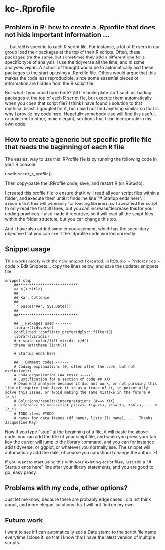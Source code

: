 # kc-.Rprofile

## Problem in R: how to create a .Rprofile that does not hide important information ...

... but still is specific to each R script file. For instance, a lot of R users in our group load their packages at the top of their R scripts. Often, these packages are the same, but sometimes they add a different one for a specific type of analysis. I use the tidyverse all the time, and in some analyses vegan. A school of thought would be to automatically add these packages to the start up using a .Rprofile file. Others would argue that this makes the code less reproducible, since some essential pieces of information are hidden from the R script file.

But what if you could have both? All the boilerplate stuff such as loading packages at the top of each R script file, but execute them automatically when you open that script file? I think I have found a solution to that mythical beast. I googled for it, but could not find anything similar, so that is why I provide my code here. Hopefully somebody else will find this useful, or point me to other, more elegant, solutions that I can incorporate in  my own code.

## How to create a generic but specific profile file that reads the beginning of each R file
The easiest way to use this .RProfile file is by running the following code in your R console:

usethis::edit_r_profile()

Then copy-paste the .RProfile code, save, and restart R (or RStudio).

I created this profile file to ensure that it will read all your script files within a folder, and execute them until it finds the line "# Startup ends here". I assume that this will be mainly for loading libraries, so I specified the script to only read the first 30 lines, but you can increase/decrease this for your coding practices. I also made it recursive, so it will read all the script files within the folder structure, but you can change this too.

And I have also added some encouragement, which has the secondary objective that you can see if the .Rprofile code worked correctly.

## Snippet usage

This works nicely with the new snippet I created. In RStudio > Preferences > code > Edit Snippets... copy the lines below, and save the updated snippets file.

```
snippet stup
	##***************************
	## ${1:title}
	##
	## Karl Cottenie
	##
	`r paste("##", Sys.Date())`
	##
	##***************************
	
	## _ Packages used -------
	library(tidyverse)
	conflicted::conflicts_prefer(dplyr::filter())
	library(viridis)
	# + scale_color/fill_viridis_c/d()
	theme_set(theme_light())
	
	# Startup ends here
	
	## _ Comment codes ------
	# Coding explanations (#, often after the code, but not exclusively)
	# Code organization (## XXXXX -----)
	# Justification for a section of code ## XXX
	# Dead end analyses because it did not work, or not pursuing this line of inquiry (but leave it in as a trace of it, to potentially solve this issue, or avoid making the same mistake in the future # (>_<) 
	# Solutions/results/interpretations (#==> XXX)
	# Reference to manuscript pieces, figures, results, tables, ... # (*_*)
	# TODO items #TODO
	# names for data frames (df_name), lists (ls_name), ... (Thanks Jacqueline May)
```

  Now if you type "stup" at the beginning of a file, it will paste the above code, you can add the title of your script file, and when you press your tab key the cursor will jump to the library command, and you can for instance add tidyverse, or ggplot, or whatever you normally use. The snippet will automatically add the date, of course you can/should change the author :-)
  
If you want to start using this with your existing script files, just add a "# Startup ends here" line after your library statements, and you are good to go, easy peasy.
  
## Problems with my code, other options?

Just let me know, because there are probably edge cases I did not think about, and more elegant solutions that I will not find on my own.

## Future work

I want to see if I can automatically add a Date stamp to the script file name everytime I close it, so that I know that I have the latest version of multiple scripts.
